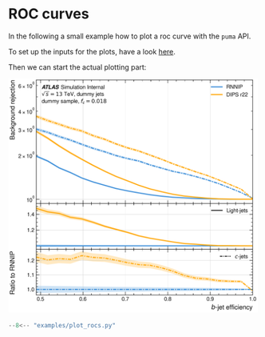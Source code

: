 # ROC curves

In the following a small example how to plot a roc curve with the `puma` API.

To set up the inputs for the plots, have a look [here](./index.md).

Then we can start the actual plotting part:

<img src=https://github.com/umami-hep/puma/raw/examples-material/roc.png width=500>

```py
--8<-- "examples/plot_rocs.py"
```
